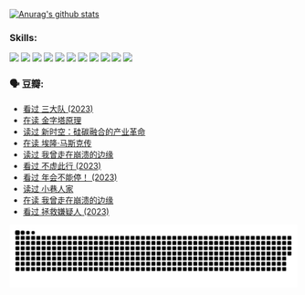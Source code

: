 
[![Anurag's github stats](https://github-readme-stats.vercel.app/api?username=w940853815)](https://github.com/anuraghazra/github-readme-stats)

### Skills:

<code><img height="32" src="https://cdn.jsdelivr.net/npm/simple-icons@v5/icons/python.svg"></code>
<code><img height="32" src="https://cdn.jsdelivr.net/npm/simple-icons@v5/icons/javascript.svg"></code>
<code><img height="32" src="https://cdn.jsdelivr.net/npm/simple-icons@v5/icons/django.svg"></code>
<code><img height="32" src="https://cdn.jsdelivr.net/npm/simple-icons@v5/icons/flask.svg"></code>
<code><img height="32" src="https://cdn.jsdelivr.net/npm/simple-icons@v5/icons/vuetify.svg"></code>
<code><img height="32" src="https://cdn.jsdelivr.net/npm/simple-icons@v5/icons/git.svg"></code>
<code><img height="32" src="https://cdn.jsdelivr.net/npm/simple-icons@v5/icons/docker.svg"></code>
<code><img height="32" src="https://cdn.jsdelivr.net/npm/simple-icons@v5/icons/postgresql.svg"></code>
<code><img height="32" src="https://cdn.jsdelivr.net/npm/simple-icons@v5/icons/elasticsearch.svg"></code>
<code><img height="32" src="https://cdn.jsdelivr.net/npm/simple-icons@v5/icons/macos.svg"></code>
<code><img height="32" src="https://cdn.jsdelivr.net/npm/simple-icons@v5/icons/linux.svg"></code>

### 🗣 豆瓣:

<!-- DOUBAN-ACTIVITIES:START -->
- [看过 三大队‎ (2023)](https://www.douban.com/people/136069238/status/4510323325/?_i=07862410)
- [在读 金字塔原理](https://www.douban.com/people/136069238/status/4507497587/?_i=07862410)
- [读过 新时空：硅碳融合的产业革命](https://www.douban.com/people/136069238/status/4506659177/?_i=07862410)
- [在读 埃隆·马斯克传](https://www.douban.com/people/136069238/status/4500417190/?_i=07862410)
- [读过 我曾走在崩溃的边缘](https://www.douban.com/people/136069238/status/4500416754/?_i=07862410)
- [看过 不虚此行‎ (2023)](https://www.douban.com/people/136069238/status/4499973052/?_i=07862410)
- [看过 年会不能停！‎ (2023)](https://www.douban.com/people/136069238/status/4498582002/?_i=07862411)
- [读过 小巷人家](https://www.douban.com/people/136069238/status/4489290935/?_i=07862411)
- [在读 我曾走在崩溃的边缘](https://www.douban.com/people/136069238/status/4489290559/?_i=07862411)
- [看过 拯救嫌疑人‎ (2023)](https://www.douban.com/people/136069238/status/4477421513/?_i=07862411)
<!-- DOUBAN-ACTIVITIES:END -->


![Snake animation](https://raw.githubusercontent.com/w940853815/w940853815/output/github-contribution-grid-snake.svg)

<!--
**w940853815/w940853815** is a ✨ _special_ ✨ repository because its `README.md` (this file) appears on your GitHub profile.

Here are some ideas to get you started:

- 🔭 I’m currently working on ...
- 🌱 I’m currently learning ...
- 👯 I’m looking to collaborate on ...
- 🤔 I’m looking for help with ...
- 💬 Ask me about ...
- 📫 How to reach me: ...
- 😄 Pronouns: ...
- ⚡ Fun fact: ...
-->
